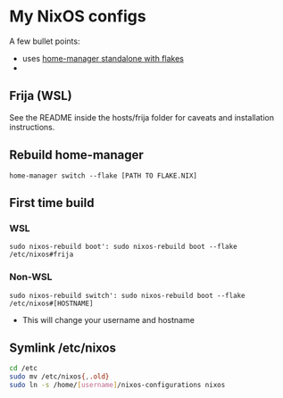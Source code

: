 # My NixOS configs

A few bullet points:
- uses [home-manager standalone with flakes](https://nix-community.github.io/home-manager/index.xhtml#sec-flakes-standalone)
- 

## Frija (WSL)
See the README inside the hosts/frija folder for caveats and installation instructions.


## Rebuild home-manager
```home-manager switch --flake [PATH TO FLAKE.NIX]```

## First time build
### WSL
```sudo nixos-rebuild boot': sudo nixos-rebuild boot --flake /etc/nixos#frija```
### Non-WSL
```sudo nixos-rebuild switch': sudo nixos-rebuild boot --flake /etc/nixos#[HOSTNAME]```
- This will change your username and hostname

## Symlink /etc/nixos
```sh
cd /etc
sudo mv /etc/nixos{,.old}
sudo ln -s /home/[username]/nixos-configurations nixos
```
